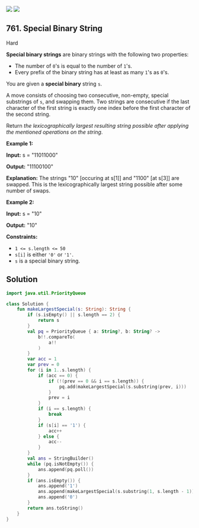 [![](https://img.shields.io/github/stars/javadev/LeetCode-in-Kotlin?label=Stars&style=flat-square)](https://github.com/javadev/LeetCode-in-Kotlin)
[![](https://img.shields.io/github/forks/javadev/LeetCode-in-Kotlin?label=Fork%20me%20on%20GitHub%20&style=flat-square)](https://github.com/javadev/LeetCode-in-Kotlin/fork)

## 761\. Special Binary String

Hard

**Special binary strings** are binary strings with the following two properties:

*   The number of `0`'s is equal to the number of `1`'s.
*   Every prefix of the binary string has at least as many `1`'s as `0`'s.

You are given a **special binary** string `s`.

A move consists of choosing two consecutive, non-empty, special substrings of `s`, and swapping them. Two strings are consecutive if the last character of the first string is exactly one index before the first character of the second string.

Return _the lexicographically largest resulting string possible after applying the mentioned operations on the string_.

**Example 1:**

**Input:** s = "11011000"

**Output:** "11100100"

**Explanation:** The strings "10" [occuring at s[1]] and "1100" [at s[3]] are swapped. This is the lexicographically largest string possible after some number of swaps.

**Example 2:**

**Input:** s = "10"

**Output:** "10"

**Constraints:**

*   `1 <= s.length <= 50`
*   `s[i]` is either `'0'` or `'1'`.
*   `s` is a special binary string.

## Solution

```kotlin
import java.util.PriorityQueue

class Solution {
    fun makeLargestSpecial(s: String): String {
        if (s.isEmpty() || s.length == 2) {
            return s
        }
        val pq = PriorityQueue { a: String?, b: String? ->
            b!!.compareTo(
                a!!
            )
        }
        var acc = 1
        var prev = 0
        for (i in 1..s.length) {
            if (acc == 0) {
                if (!(prev == 0 && i == s.length)) {
                    pq.add(makeLargestSpecial(s.substring(prev, i)))
                }
                prev = i
            }
            if (i == s.length) {
                break
            }
            if (s[i] == '1') {
                acc++
            } else {
                acc--
            }
        }
        val ans = StringBuilder()
        while (pq.isNotEmpty()) {
            ans.append(pq.poll())
        }
        if (ans.isEmpty()) {
            ans.append('1')
            ans.append(makeLargestSpecial(s.substring(1, s.length - 1)))
            ans.append('0')
        }
        return ans.toString()
    }
}
```